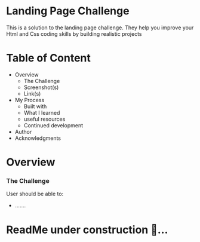 # Landing Page Challenge

<p>This is a solution to the landing page challenge. They help you improve your Html and Css coding skills by building realistic projects</p>
<h1>Table of Content</h1>

<ul>
  <li>Overview
    <ul>
      <li>The Challenge</li>
      <li>Screenshot(s)</li>
      <li>Link(s)</li>
    </ul>
  </li>
  <li>My Process
    <ul>
      <li>Built with</li>
      <li>What I learned</li>
      <li>useful resources</li>
      <li>Continued development</li>
    </ul>
  </li>
  <li>Author</li>
  <li>Acknowledgments</li>
</ul>
<h1>Overview</h1>

<h3>The Challenge</h3>
<p>User should be able to:</p>
<ul>
  <li>.......</li>
</ul>

# ReadMe under construction 🚧...
